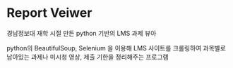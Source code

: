 # Report Veiwer

경남정보대 재학 시절 만든 python 기반의 LMS 과제 뷰아

python의 BeautifulSoup, Selenium 을 이용해 LMS 사이트를 크롤링하여 과목별로 남아있는 과제나 미시청 영상, 제출 기한을 정리해주는 프로그램
